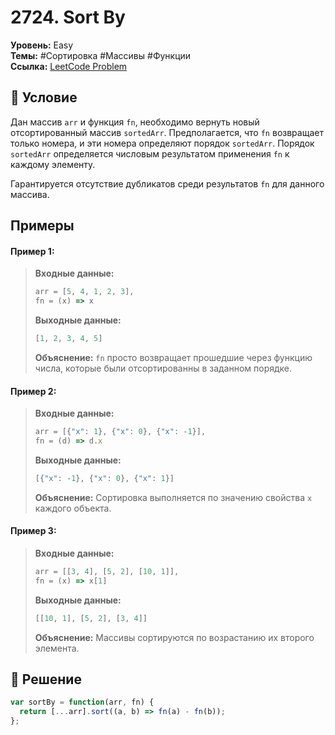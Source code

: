 # 2724. Sort By

**Уровень:** Easy  
**Темы:** #Сортировка #Массивы #Функции  
**Ссылка:** [LeetCode Problem](https://leetcode.com/problems/sort-by/)

## 📜 Условие
Дан массив `arr` и функция `fn`, необходимо вернуть новый отсортированный массив `sortedArr`. Предполагается, что `fn` возвращает только номера, и эти номера определяют порядок `sortedArr`. Порядок `sortedArr` определяется числовым результатом применения `fn` к каждому элементу.  

Гарантируется отсутствие дубликатов среди результатов `fn` для данного массива.

## Примеры

#### **Пример 1:**  
> **Входные данные:**  
> ```javascript
> arr = [5, 4, 1, 2, 3], 
> fn = (x) => x
> ```  
> **Выходные данные:**  
> ```javascript
> [1, 2, 3, 4, 5]
> ```  
> **Объяснение:** `fn` просто возвращает прошедшие через функцию числа, которые были отсортированны в заданном порядке.
#### **Пример 2:**  
> **Входные данные:**  
> ```javascript
> arr = [{"x": 1}, {"x": 0}, {"x": -1}], 
> fn = (d) => d.x
> ```  
> **Выходные данные:**  
> ```javascript
> [{"x": -1}, {"x": 0}, {"x": 1}]
> ```  
> **Объяснение:** Сортировка выполняется по значению свойства `x` каждого объекта.

#### **Пример 3:**  
> **Входные данные:**  
> ```javascript
> arr = [[3, 4], [5, 2], [10, 1]], 
> fn = (x) => x[1]
> ```  
> **Выходные данные:**  
> ```javascript
> [[10, 1], [5, 2], [3, 4]]
> ```  
> **Объяснение:** Массивы сортируются по возрастанию их второго элемента.

## 🎯 Решение
```javascript
var sortBy = function(arr, fn) {
  return [...arr].sort((a, b) => fn(a) - fn(b));
};
```